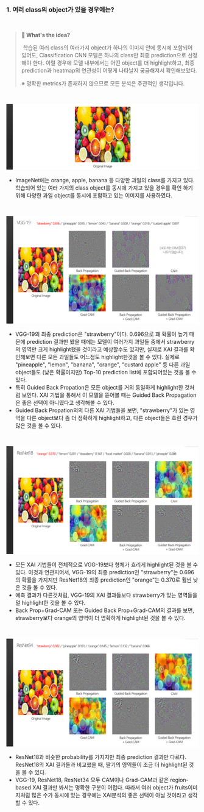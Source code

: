 ### 1. 여러 class의 object가 있을 경우에는?

<br>

> **:mag_right: What's the ​idea?**
>
>​	학습된 여러 class의 여러가지 object가 하나의 이미지 안에 동시에 포함되어 있어도, Classification CNN 모델은 하나의 class만 최종 prediction으로 선정해야 한다. 이럴 경우에 모델 내부에서는 어떤 object를 더 highlight하고, 최종 prediction과 heatmap의 연관성이 어떻게 나타날지 궁금해져서 확인해보았다.
>
>
>
>※ 명확한 metrics가 존재하지 않으므로 모든 분석은 주관적인 생각입니다.

<br>

![fruits](../result_media/fruits.PNG)

* ImageNet에는 orange, apple, banana 등 다양한 과일의 class를 가지고 있다. 학습되어 있는 여러 가지의 class object를 동시에 가지고 있을 경우를 확인 하기 위해 다양한 과일 object를 동시에 포함하고 있는 이미지를 사용하였다.

<br>

![fruits_vgg19](../result_media/fruits_vgg19.PNG)

* VGG-19의 최종 prediction은 "strawberry"이다. 0.696으로 꽤 확률이 높기 때문에 prediction 결과만 봤을 때에는 모델이 여러가지 과일들 중에서 strawberry의 영역만 크게 highlight했을 것이라고 예상할수도 있지만, 실제로 XAI 결과를 확인해보면 다른 모든 과일들도 어느정도 highlight한것을 볼 수 있다. 실제로 "pineapple", "lemon", "banana", "orange", "custard apple" 등 다른 과일 object들도 (낮은 확률이지만) Top-10 prediction list에 포함되어있는 것을 볼 수 있다.
* 특히 Guided Back Propation은 모든 object를 거의 동일하게 highlight한 것처럼 보인다. XAI 기법을 통해서 이 모델을 뜯어볼 때는 Guided Back Propagation은 좋은 선택이 아니였다고 생각해볼 수 있다.  
* Guided Back Propation외의 다른 XAI 기법들을 보면, "strawberry"가 있는 영역을 다른 object보다 좀 더 정확하게 highlight하고, 다른 object들은 흐린 경우가 많은 것을 볼 수 있다.

<br>

![fruits_resnet18](../result_media/fruits_resnet18.PNG)

* 모든 XAI 기법들이 전체적으로 VGG-19보다 형체가 흐리게 highlight된 것을 볼 수 있다. 이것과 연관지어서, VGG-19의 최종 prediction인 "strawberry"는 0.696의 확률을 가지지만 ResNet18의 최종 prediction인 "orange"는 0.370로 훨씬 낮은 것을 볼 수 있다.
* 예측 결과가 다른것처럼, VGG-19의 XAI 결과들보다 strawberry가 있는 영역들을 덜 highlight한 것을 볼 수 있다.
* Back Prop+Grad-CAM 또는 Guided Back Prop+Grad-CAM의 결과를 보면, strawberry보다 orange의 영역이 더 명확하게 highlight된 것을 볼 수 있다.

<br>

![fruits_resnet34](../result_media/fruits_resnet34.PNG)

* ResNet18과 비슷한 probability를 가지지만 최종 prediction 결과만 다르다. ResNet18의 XAI 결과들과 비교했을 때, 딸기의 영역들이 조금 더 highlight된 것을 볼 수 있다.
* VGG-19, ResNet18, ResNet34 모두 CAM이나 Grad-CAM과 같은 region-based XAI 결과만 봐서는 명확한 구분이 어렵다. 따라서 여러 object가 fruits이미지처럼 많은 수가 동시에 있는 경우에는 XAI분석의 좋은 선택이 아닐 것이라고 생각할 수 있다.



